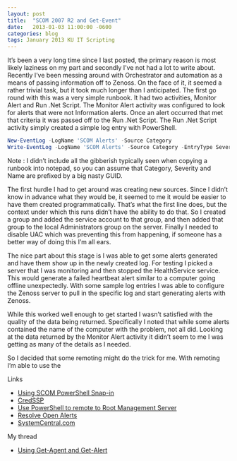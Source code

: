 ```yaml
---
layout: post
title:  "SCOM 2007 R2 and Get-Event"
date:   2013-01-03 11:00:00 -0600
categories: blog
tags: January 2013 KU IT Scripting
---
```

It’s been a very long time since I last posted, the primary reason is most likely laziness on my part and secondly I’ve not had a lot to write about. Recently I’ve been messing around with Orchestrator and automation as a means of passing information off to Zenoss. On the face of it, it seemed a rather trivial task, but it took much longer than I anticipated.
The first go round with this was a very simple runbook. It had two activities, Monitor Alert and Run .Net Script. The Monitor Alert activity was configured to look for alerts that were not Information alerts. Once an alert occurred that met that criteria it was passed off to the Run .Net Script. The Run .Net Script activity simply created a simple log entry with PowerShell.

``` powershell
New-EventLog -LogName 'SCOM Alerts' -Source Category
Write-EventLog -LogName 'SCOM Alerts' -Source Category -EntryType Severity -EventId 1 -Message Name
```

Note : I didn’t include all the gibberish typically seen when copying a runbook into notepad, so you can assume that Category, Severity and Name are prefixed by a big nasty GUID.

The first hurdle I had to get around was creating new sources. Since I didn’t know in advance what they would be, it seemed to me it would be easier to have them created programmatically. That’s what the first line does, but the context under which this runs didn’t have the ability to do that. So I created a group and added the service account to that group, and then added that group to the local Administrators group on the server. Finally I needed to disable UAC which was preventing this from happening, if someone has a better way of doing this I’m all ears.

The nice part about this stage is I was able to get some alerts generated and have them show up in the newly created log. For testing I picked a server that I was monitoring and then stopped the HealthService service. This would generate a failed heartbeat alert similar to a computer going offline unexpectedly. With some sample log entries I was able to configure the Zenoss server to pull in the specific log and start generating alerts with Zenoss.

While this worked well enough to get started I wasn’t satisfied with the quality of the data being returned. Specifically I noted that while some alerts contained the name of the computer with the problem, not all did. Looking at the data returned by the Monitor Alert activity it didn’t seem to me I was getting as many of the details as I needed.

So I decided that some remoting might do the trick for me. With remoting I’m able to use the

Links

* [Using SCOM PowerShell Snap-in](http://blog.tyang.org/2012/05/09/using-scom-powershell-snap-in-and-sdk-client-with-a-powershell-remote-session/)
* [CredSSP](http://blogs.msdn.com/b/powershell/archive/2008/06/05/credssp-for-second-hop-remoting-part-i-domain-account.aspx)
* [Use PowerShell to remote to Root Management Server](http://blogs.technet.com/b/stefan_stranger/archive/2010/11/02/using-powershell-remoting-to-connect-to-opsmgr-root-management-server-and-use-the-opsmgr-cmdlets.aspx)
* [Resolve Open Alerts](http://blogs.technet.com/b/jonathanalmquist/archive/2009/03/19/resolve-all-open-alerts-generated-by-specific-agent.aspx)
* [SystemCentral.com](http://www.systemcentercentral.com/BlogDetails/tabid/143/IndexID/70177/Default.aspx)

My thread

* [Using Get-Agent and Get-Alert](http://social.technet.microsoft.com/Forums/en-US/operationsmanagergeneral/thread/360f3a42-9153-4e2e-b060-73740e8ffe4f/#360f3a42-9153-4e2e-b060-73740e8ffe4f)

